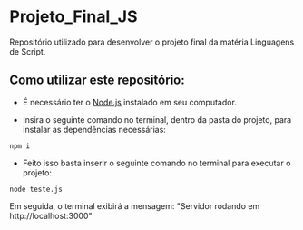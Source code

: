 # Projeto_Final_JS
Repositório utilizado para desenvolver o projeto final da matéria Linguagens de Script.

## Como utilizar este repositório:

- É necessário ter o [Node.js](https://nodejs.org/en/download/) instalado em seu computador.

- Insira o seguinte comando no terminal, dentro da pasta do projeto, para instalar as dependências necessárias:

```
npm i
```

- Feito isso basta inserir o seguinte comando no terminal para executar o projeto:

```
node teste.js
```
Em seguida, o terminal exibirá a mensagem:
"Servidor rodando em http://localhost:3000"
